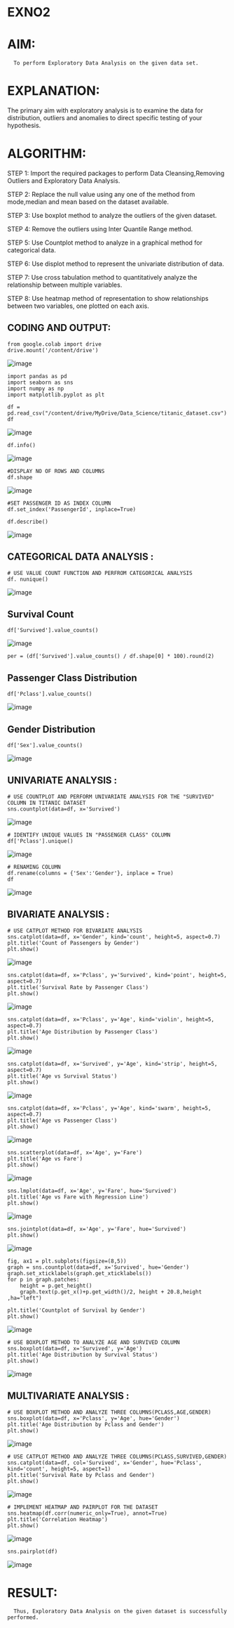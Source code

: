 # EXNO2
# AIM:
      To perform Exploratory Data Analysis on the given data set.
      
# EXPLANATION:
  The primary aim with exploratory analysis is to examine the data for distribution, outliers and anomalies to direct specific testing of your hypothesis.
  
# ALGORITHM:
STEP 1: Import the required packages to perform Data Cleansing,Removing Outliers and Exploratory Data Analysis.

STEP 2: Replace the null value using any one of the method from mode,median and mean based on the dataset available.

STEP 3: Use boxplot method to analyze the outliers of the given dataset.

STEP 4: Remove the outliers using Inter Quantile Range method.

STEP 5: Use Countplot method to analyze in a graphical method for categorical data.

STEP 6: Use displot method to represent the univariate distribution of data.

STEP 7: Use cross tabulation method to quantitatively analyze the relationship between multiple variables.

STEP 8: Use heatmap method of representation to show relationships between two variables, one plotted on each axis.

## CODING AND OUTPUT:
```
from google.colab import drive
drive.mount('/content/drive')
```
![image](https://github.com/user-attachments/assets/6db5a664-1c93-4a29-9932-c099bbbde697)


```
import pandas as pd
import seaborn as sns
import numpy as np
import matplotlib.pyplot as plt
```


```
df = pd.read_csv("/content/drive/MyDrive/Data_Science/titanic_dataset.csv")
df
```
![image](https://github.com/user-attachments/assets/65a8eaf7-5c4c-466e-acc2-98824bfd60c8)


```
df.info()
```
![image](https://github.com/user-attachments/assets/09fab734-7662-4f29-b49d-e71e4f8063eb)


```
#DISPLAY NO OF ROWS AND COLUMNS
df.shape
```
![image](https://github.com/user-attachments/assets/9d92a346-b879-4eba-a8af-227520e4c7f7)


```
#SET PASSENGER ID AS INDEX COLUMN
df.set_index('PassengerId', inplace=True)
```


```
df.describe()
```
![image](https://github.com/user-attachments/assets/576e5bb4-da6e-4c97-a81a-38384e35663f)

## CATEGORICAL DATA ANALYSIS :
```
# USE VALUE COUNT FUNCTION AND PERFROM CATEGORICAL ANALYSIS
df. nunique()
```
![image](https://github.com/user-attachments/assets/c4f3582a-a521-49f7-b62b-37873c9f63a9)

## Survival Count
```
df['Survived'].value_counts()
```
![image](https://github.com/user-attachments/assets/efa4966e-2a1e-4347-b4b1-793d6aec2e00)


```
per = (df['Survived'].value_counts() / df.shape[0] * 100).round(2)
```

## Passenger Class Distribution
```
df['Pclass'].value_counts()
```
![image](https://github.com/user-attachments/assets/7836b3f7-2f20-424e-9eb5-e42333112d0d)

## Gender Distribution
```
df['Sex'].value_counts()
```
![image](https://github.com/user-attachments/assets/28e61c3a-c12d-4579-84e6-b910ee0db1cf)

## UNIVARIATE ANALYSIS :
```
# USE COUNTPLOT AND PERFORM UNIVARIATE ANALYSIS FOR THE "SURVIVED" COLUMN IN TITANIC DATASET
sns.countplot(data=df, x='Survived')
```
![image](https://github.com/user-attachments/assets/1af9dd83-7273-4afe-a6c2-a6ebbf978217)


```
# IDENTIFY UNIQUE VALUES IN "PASSENGER CLASS" COLUMN
df['Pclass'].unique()
```
![image](https://github.com/user-attachments/assets/049ebd91-e535-4179-9eec-f5d1477b63bf)


```
# RENAMING COLUMN
df.rename(columns = {'Sex':'Gender'}, inplace = True)
df
```
![image](https://github.com/user-attachments/assets/c70016ec-86c3-4930-892f-67a8189a5b03)

## BIVARIATE ANALYSIS :
```
# USE CATPLOT METHOD FOR BIVARIATE ANALYSIS
sns.catplot(data=df, x='Gender', kind='count', height=5, aspect=0.7)
plt.title('Count of Passengers by Gender')
plt.show()
```
![image](https://github.com/user-attachments/assets/899c90e4-0dc5-45fb-aeab-1ab562c93efa)


```
sns.catplot(data=df, x='Pclass', y='Survived', kind='point', height=5, aspect=0.7)
plt.title('Survival Rate by Passenger Class')
plt.show()
```
![image](https://github.com/user-attachments/assets/0ced13c9-48f7-4900-89e1-dedeaf9530b0)


```
sns.catplot(data=df, x='Pclass', y='Age', kind='violin', height=5, aspect=0.7)
plt.title('Age Distribution by Passenger Class')
plt.show()
```
![image](https://github.com/user-attachments/assets/c513e6e6-65fb-4a32-909d-2ad28828da31)


```
sns.catplot(data=df, x='Survived', y='Age', kind='strip', height=5, aspect=0.7)
plt.title('Age vs Survival Status')
plt.show()
```
![image](https://github.com/user-attachments/assets/dd273c76-cde0-4807-ae13-bce6b2e834a3)


```
sns.catplot(data=df, x='Pclass', y='Age', kind='swarm', height=5, aspect=0.7)
plt.title('Age vs Passenger Class')
plt.show()
```
![image](https://github.com/user-attachments/assets/06bd331f-fb83-4382-b82c-11df285094a1)


```
sns.scatterplot(data=df, x='Age', y='Fare')
plt.title('Age vs Fare')
plt.show()
```
![image](https://github.com/user-attachments/assets/c24c268e-5cb4-4ea4-be20-d429e4e9da56)


```
sns.lmplot(data=df, x='Age', y='Fare', hue='Survived')
plt.title('Age vs Fare with Regression Line')
plt.show()
```
![image](https://github.com/user-attachments/assets/125426a6-289c-4337-846e-511bbea58604)


```
sns.jointplot(data=df, x='Age', y='Fare', hue='Survived')
plt.show()
```
![image](https://github.com/user-attachments/assets/5a842f4f-23a5-4432-a911-53a400cdeb33)


```
fig, ax1 = plt.subplots(figsize=(8,5))
graph = sns.countplot(data=df, x='Survived', hue='Gender')
graph.set_xticklabels(graph.get_xticklabels())
for p in graph.patches:
    height = p.get_height()
    graph.text(p.get_x()+p.get_width()/2, height + 20.8,height ,ha="left")

plt.title('Countplot of Survival by Gender')
plt.show()
```
![image](https://github.com/user-attachments/assets/e5f5a3e8-c6b1-45f7-959d-269234aec920)


```
# USE BOXPLOT METHOD TO ANALYZE AGE AND SURVIVED COLUMN
sns.boxplot(data=df, x='Survived', y='Age')
plt.title('Age Distribution by Survival Status')
plt.show()
```
![image](https://github.com/user-attachments/assets/439a6020-2689-4062-87b0-169eb76493b4)

## MULTIVARIATE ANALYSIS :
```
# USE BOXPLOT METHOD AND ANALYZE THREE COLUMNS(PCLASS,AGE,GENDER)
sns.boxplot(data=df, x='Pclass', y='Age', hue='Gender')
plt.title('Age Distribution by Pclass and Gender')
plt.show()
```
![image](https://github.com/user-attachments/assets/2c01a333-2791-43e6-9ce1-333117c021b8)


```
# USE CATPLOT METHOD AND ANALYZE THREE COLUMNS(PCLASS,SURVIVED,GENDER)
sns.catplot(data=df, col='Survived', x='Gender', hue='Pclass', kind='count', height=5, aspect=1)
plt.title('Survival Rate by Pclass and Gender')
plt.show()
```
![image](https://github.com/user-attachments/assets/b5cf03da-9603-40c4-8424-90bd97bfd223)


```
# IMPLEMENT HEATMAP AND PAIRPLOT FOR THE DATASET
sns.heatmap(df.corr(numeric_only=True), annot=True)
plt.title('Correlation Heatmap')
plt.show()
```
![image](https://github.com/user-attachments/assets/7bad146a-92d2-4b1f-b26c-a6b22ba1e287)


```
sns.pairplot(df)
```
![image](https://github.com/user-attachments/assets/c875815c-b1f1-4c98-87f0-b34ace593d11)


# RESULT:
      Thus, Exploratory Data Analysis on the given dataset is successfully performed.
